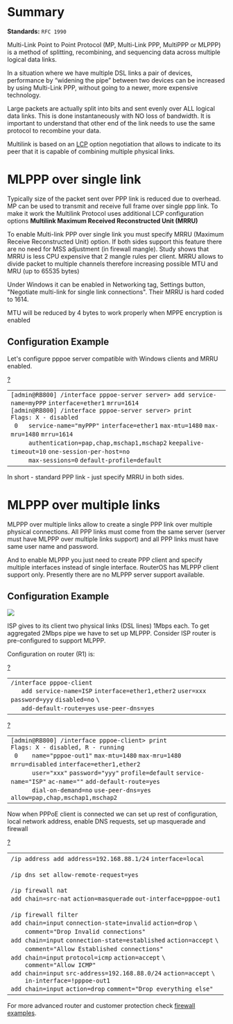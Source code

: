 # Summary

**Standards:** `RFC 1990`

Multi-Link Point to Point Protocol (MP, Multi-Link PPP, MultiPPP or MLPPP) is a method of splitting, recombining, and sequencing data across multiple logical data links.

In a situation where we have multiple DSL links a pair of devices, performance by “widening the pipe” between two devices can be increased by using Multi-Link PPP, without going to a newer, more expensive technology.

Large packets are actually split into bits and sent evenly over ALL logical data links. This is done instantaneously with NO loss of bandwidth. It is important to understand that other end of the link needs to use the same protocol to recombine your data.

Multilink is based on an [LCP](https://wiki.mikrotik.com/index.php?title=LCP&action=edit&redlink=1 "LCP (page does not exist)") option negotiation that allows to indicate to its peer that it is capable of combining multiple physical links.

# MLPPP over single link

Typically size of the packet sent over PPP link is reduced due to overhead. MP can be used to transmit and receive full frame over single ppp link. To make it work the Multilink Protocol uses additional LCP configuration options **Multilink Maximum Received Reconstructed Unit (MRRU)**

To enable Multi-link PPP over single link you must specify MRRU (Maximum Receive Reconstructed Unit) option. If both sides support this feature there are no need for MSS adjustment (in firewall mangle). Study shows that MRRU is less CPU expensive that 2 mangle rules per client. MRRU allows to divide packet to multiple channels therefore increasing possible MTU and MRU (up to 65535 bytes)

Under Windows it can be enabled in Networking tag, Settings button, "Negotiate multi-link for single link connections". Their MRRU is hard coded to 1614.

MTU will be reduced by 4 bytes to work properly when MPPE encryption is enabled

## Configuration Example

Let's configure pppoe server compatible with Windows clients and MRRU enabled.

[?](https://help.mikrotik.com/docs/display/ROS/MLPPP+over+single+and+multiple+links#)

<table border="0" cellpadding="0" cellspacing="0"><tbody><tr><td class="code"><div class="container" title="Hint: double-click to select code"><div class="line number1 index0 alt2" data-bidi-marker="true"><code class="ros plain">[admin@RB800] </code><code class="ros constants">/interface pppoe-server server&gt; </code><code class="ros functions">add </code><code class="ros value">service-name</code><code class="ros plain">=myPPP</code> <code class="ros value">interface</code><code class="ros plain">=ether1</code> <code class="ros value">mrru</code><code class="ros plain">=1614</code></div><div class="line number2 index1 alt1" data-bidi-marker="true"><code class="ros plain">[admin@RB800] </code><code class="ros constants">/interface pppoe-server server&gt; </code><code class="ros functions">print</code></div><div class="line number3 index2 alt2" data-bidi-marker="true"><code class="ros plain">Flags</code><code class="ros constants">: X - disab</code><code class="ros plain">led</code></div><div class="line number4 index3 alt1" data-bidi-marker="true"><code class="ros spaces">&nbsp;</code><code class="ros plain">0&nbsp;&nbsp; </code><code class="ros value">service-name</code><code class="ros plain">=</code><code class="ros string">"myPPP"</code> <code class="ros value">interface</code><code class="ros plain">=ether1</code> <code class="ros value">max-mtu</code><code class="ros plain">=1480</code> <code class="ros value">max-mru</code><code class="ros plain">=1480</code> <code class="ros value">mrru</code><code class="ros plain">=1614</code></div><div class="line number5 index4 alt2" data-bidi-marker="true"><code class="ros spaces">&nbsp;&nbsp;&nbsp;&nbsp;&nbsp;</code><code class="ros value">authentication</code><code class="ros plain">=pap,chap,mschap1,mschap2</code> <code class="ros value">keepalive-timeout</code><code class="ros plain">=10</code> <code class="ros value">one-session-per-host</code><code class="ros plain">=no</code></div><div class="line number6 index5 alt1" data-bidi-marker="true"><code class="ros spaces">&nbsp;&nbsp;&nbsp;&nbsp;&nbsp;</code><code class="ros value">max-sessions</code><code class="ros plain">=0</code> <code class="ros value">default-profile</code><code class="ros plain">=default</code></div></div></td></tr></tbody></table>

In short - standard PPP link - just specify MRRU in both sides.

# MLPPP over multiple links

MLPPP over multiple links allow to create a single PPP link over multiple physical connections. All PPP links must come from the same server (server must have MLPPP over multiple links support) and all PPP links must have same user name and password.

And to enable MLPPP you just need to create PPP client and specify multiple interfaces instead of single interface. RouterOS has MLPPP client support only. Presently there are no MLPPP server support available.

## Configuration Example

![](https://help.mikrotik.com/docs/download/attachments/132350045/Mlppp.jpg?version=1&modificationDate=1657264990603&api=v2)

ISP gives to its client two physical links (DSL lines) 1Mbps each. To get aggregated 2Mbps pipe we have to set up MLPPP. Consider ISP router is pre-configured to support MLPPP.

Configuration on router (R1) is:

[?](https://help.mikrotik.com/docs/display/ROS/MLPPP+over+single+and+multiple+links#)

<table border="0" cellpadding="0" cellspacing="0"><tbody><tr><td class="code"><div class="container" title="Hint: double-click to select code"><div class="line number1 index0 alt2" data-bidi-marker="true"><code class="ros constants">/interface pppoe-client</code></div><div class="line number2 index1 alt1" data-bidi-marker="true"><code class="ros spaces">&nbsp;&nbsp;&nbsp;</code><code class="ros functions">add </code><code class="ros value">service-name</code><code class="ros plain">=ISP</code> <code class="ros value">interface</code><code class="ros plain">=ether1,ether2</code> <code class="ros value">user</code><code class="ros plain">=xxx</code> <code class="ros value">password</code><code class="ros plain">=yyy</code> <code class="ros value">disabled</code><code class="ros plain">=no</code> <code class="ros plain">\</code></div><div class="line number3 index2 alt2" data-bidi-marker="true"><code class="ros spaces">&nbsp;&nbsp;&nbsp;</code><code class="ros value">add-default-route</code><code class="ros plain">=yes</code> <code class="ros value">use-peer-dns</code><code class="ros plain">=yes</code></div></div></td></tr></tbody></table>

[?](https://help.mikrotik.com/docs/display/ROS/MLPPP+over+single+and+multiple+links#)

<table border="0" cellpadding="0" cellspacing="0"><tbody><tr><td class="code"><div class="container" title="Hint: double-click to select code"><div class="line number1 index0 alt2" data-bidi-marker="true"><code class="ros plain">[admin@RB800] </code><code class="ros constants">/interface pppoe-client&gt; </code><code class="ros functions">print</code></div><div class="line number2 index1 alt1" data-bidi-marker="true"><code class="ros plain">Flags</code><code class="ros constants">: X - disabled, R - running</code></div><div class="line number3 index2 alt2" data-bidi-marker="true"><code class="ros spaces">&nbsp;</code><code class="ros plain">0&nbsp;&nbsp;&nbsp; </code><code class="ros value">name</code><code class="ros plain">=</code><code class="ros string">"pppoe-out1"</code> <code class="ros value">max-mtu</code><code class="ros plain">=1480</code> <code class="ros value">max-mru</code><code class="ros plain">=1480</code> <code class="ros value">mrru</code><code class="ros plain">=disabled</code> <code class="ros value">interface</code><code class="ros plain">=ether1,ether2</code></div><div class="line number4 index3 alt1" data-bidi-marker="true"><code class="ros spaces">&nbsp;&nbsp;&nbsp;&nbsp;&nbsp;&nbsp;</code><code class="ros value">user</code><code class="ros plain">=</code><code class="ros string">"xxx"</code> <code class="ros value">password</code><code class="ros plain">=</code><code class="ros string">"yyy"</code> <code class="ros value">profile</code><code class="ros plain">=default</code> <code class="ros value">service-name</code><code class="ros plain">=</code><code class="ros string">"ISP"</code> <code class="ros value">ac-name</code><code class="ros plain">=</code><code class="ros string">""</code> <code class="ros value">add-default-route</code><code class="ros plain">=yes</code></div><div class="line number5 index4 alt2" data-bidi-marker="true"><code class="ros spaces">&nbsp;&nbsp;&nbsp;&nbsp;&nbsp;&nbsp;</code><code class="ros value">dial-on-demand</code><code class="ros plain">=no</code> <code class="ros value">use-peer-dns</code><code class="ros plain">=yes</code> <code class="ros value">allow</code><code class="ros plain">=pap,chap,mschap1,mschap2</code></div></div></td></tr></tbody></table>

Now when PPPoE client is connected we can set up rest of configuration, local network address, enable DNS requests, set up masquerade and firewall

[?](https://help.mikrotik.com/docs/display/ROS/MLPPP+over+single+and+multiple+links#)

<table border="0" cellpadding="0" cellspacing="0"><tbody><tr><td class="code"><div class="container" title="Hint: double-click to select code"><div class="line number1 index0 alt2" data-bidi-marker="true"><code class="ros constants">/ip address </code><code class="ros functions">add </code><code class="ros value">address</code><code class="ros plain">=192.168.88.1/24</code> <code class="ros value">interface</code><code class="ros plain">=local</code></div><div class="line number2 index1 alt1" data-bidi-marker="true">&nbsp;</div><div class="line number3 index2 alt2" data-bidi-marker="true"><code class="ros constants">/ip dns </code><code class="ros functions">set </code><code class="ros value">allow-remote-request</code><code class="ros plain">=yes</code></div><div class="line number4 index3 alt1" data-bidi-marker="true">&nbsp;</div><div class="line number5 index4 alt2" data-bidi-marker="true"><code class="ros constants">/ip firewall nat</code></div><div class="line number6 index5 alt1" data-bidi-marker="true"><code class="ros functions">add </code><code class="ros value">chain</code><code class="ros plain">=src-nat</code> <code class="ros value">action</code><code class="ros plain">=masquerade</code> <code class="ros value">out-interface</code><code class="ros plain">=pppoe-out1</code></div><div class="line number7 index6 alt2" data-bidi-marker="true">&nbsp;</div><div class="line number8 index7 alt1" data-bidi-marker="true"><code class="ros constants">/ip firewall filter</code></div><div class="line number9 index8 alt2" data-bidi-marker="true"><code class="ros functions">add </code><code class="ros value">chain</code><code class="ros plain">=input</code> <code class="ros value">connection-state</code><code class="ros plain">=invalid</code> <code class="ros value">action</code><code class="ros plain">=drop</code> <code class="ros plain">\</code></div><div class="line number10 index9 alt1" data-bidi-marker="true"><code class="ros spaces">&nbsp;&nbsp;&nbsp;&nbsp;</code><code class="ros value">comment</code><code class="ros plain">=</code><code class="ros string">"Drop Invalid connections"</code>&nbsp;</div><div class="line number11 index10 alt2" data-bidi-marker="true"><code class="ros functions">add </code><code class="ros value">chain</code><code class="ros plain">=input</code> <code class="ros value">connection-state</code><code class="ros plain">=established</code> <code class="ros value">action</code><code class="ros plain">=accept</code> <code class="ros plain">\</code></div><div class="line number12 index11 alt1" data-bidi-marker="true"><code class="ros spaces">&nbsp;&nbsp;&nbsp;&nbsp;</code><code class="ros value">comment</code><code class="ros plain">=</code><code class="ros string">"Allow Established connections"</code>&nbsp;</div><div class="line number13 index12 alt2" data-bidi-marker="true"><code class="ros functions">add </code><code class="ros value">chain</code><code class="ros plain">=input</code> <code class="ros value">protocol</code><code class="ros plain">=icmp</code> <code class="ros value">action</code><code class="ros plain">=accept</code> <code class="ros plain">\</code></div><div class="line number14 index13 alt1" data-bidi-marker="true"><code class="ros spaces">&nbsp;&nbsp;&nbsp;&nbsp;</code><code class="ros value">comment</code><code class="ros plain">=</code><code class="ros string">"Allow ICMP"</code></div><div class="line number15 index14 alt2" data-bidi-marker="true"><code class="ros functions">add </code><code class="ros value">chain</code><code class="ros plain">=input</code> <code class="ros value">src-address</code><code class="ros plain">=192.168.88.0/24</code> <code class="ros value">action</code><code class="ros plain">=accept</code> <code class="ros plain">\</code></div><div class="line number16 index15 alt1" data-bidi-marker="true"><code class="ros spaces">&nbsp;&nbsp;&nbsp;&nbsp;</code><code class="ros value">in-interface</code><code class="ros plain">=!pppoe-out1</code></div><div class="line number17 index16 alt2" data-bidi-marker="true"><code class="ros functions">add </code><code class="ros value">chain</code><code class="ros plain">=input</code> <code class="ros value">action</code><code class="ros plain">=drop</code> <code class="ros value">comment</code><code class="ros plain">=</code><code class="ros string">"Drop everything else"</code></div></div></td></tr></tbody></table>

For more advanced router and customer protection check [firewall examples](https://help.mikrotik.com/docs/display/ROS/Filter).